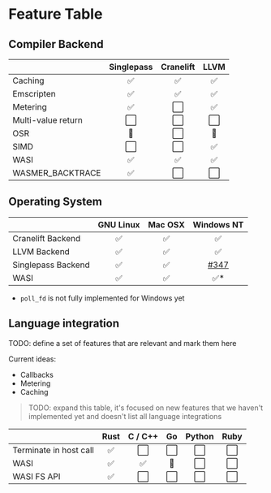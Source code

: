 # Feature Table

## Compiler Backend

| &nbsp; | Singlepass | Cranelift | LLVM |
| - | :-: | :-: | :-: |
| Caching | ✅ | ✅ | ✅ |
| Emscripten | ✅ | ✅ | ✅ |
| Metering | ✅ | ⬜ | ✅ |
| Multi-value return | ⬜ | ⬜ | ⬜ |
| OSR | 🔄 | ⬜ | 🔄 |
| SIMD | ⬜ | ⬜ | ✅ |
| WASI | ✅ | ✅ | ✅ |
| WASMER_BACKTRACE | ✅ | ⬜ | ⬜ |

## Operating System
| &nbsp; | GNU Linux | Mac OSX | Windows NT |
| - | :-: | :-: | :-: |
| Cranelift Backend | ✅ | ✅ | ✅ |
| LLVM Backend | ✅ | ✅ | ✅ |
| Singlepass Backend | ✅ | ✅ | [#347](https://github.com/wasmerio/wasmer/issues/347) | 
| WASI | ✅ | ✅ | ✅* |

* `poll_fd` is not fully implemented for Windows yet

## Language integration

TODO: define a set of features that are relevant and mark them here

Current ideas:

- Callbacks
- Metering
- Caching

> TODO: expand this table, it's focused on new features that we haven't implemented yet and doesn't list all language integrations

| &nbsp; | Rust | C / C++ | Go | Python | Ruby |
| - | :-: | :-: | :-: | :-: | :-: |
| Terminate in host call | ✅ | ⬜ | ⬜ | ⬜ | ⬜ |
| WASI | ✅ | ✅ | 🔄 | ⬜ | ⬜ | 
| WASI FS API | ✅ | ⬜ | ⬜ | ⬜ | ⬜ |
